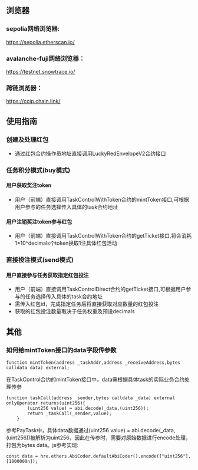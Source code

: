 ## 浏览器
### sepolia网络浏览器:
https://sepolia.etherscan.io/

### avalanche-fuji网络浏览器：
https://testnet.snowtrace.io/

### 跨链浏览器：
https://ccip.chain.link/

## 使用指南

### 创建及处理红包
+ 通过红包合约操作员地址直接调用LuckyRedEnvelopeV2合约接口



### 任务积分模式(buy模式)
#### 用户获取奖注token
+ 用户（前端）直接调用TaskControlWithToken合约的mintToken接口,可根据用户参与的任务选择传入具体的task合约地址

#### 用户注销奖注token参与红包
+ 用户（前端）直接调用TaskControlWithToken合约的getTicket接口,将会消耗1*10^decimals个token换取1注具体红包活动





### 直接投注模式(send模式)
#### 用户直接参与任务获取指定红包投注
+ 用户（前端）直接调用TaskControlDirect合约的getTicket接口,可根据用户参与的任务选择传入具体的task合约地址
+ 需传入红包id，完成指定任务后将直接获取对应数量的红包投注
+ 获取的红包投注数量取决于任务权重及预设decimals




## 其他
### 如何给mintToken接口的data字段传参数
```
function mintToken(address _taskAddr,address _receiveAddress,bytes calldata data) external;
```
在TaskControl合约的mintToken接口中，data需根据具体task的实际业务合约处理传参
```
function taskCall(address _sender,bytes calldata _data) external  onlyOperator returns(uint256){
        (uint256 value) = abi.decode(_data,(uint256));
        return _taskCall(_sender,value);
    }
```
参考PayTask中，具体data数据通过(uint256 value) = abi.decode(_data,(uint256))被解析为uint256，因此在传参时，需要对原始数据进行encode处理，打包为bytes data。js参考实现:
```
const data = hre.ethers.AbiCoder.defaultAbiCoder().encode(["uint256"],[1000000n]);
```